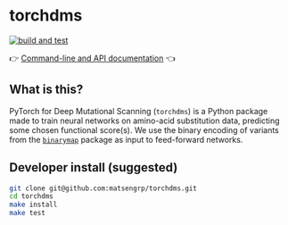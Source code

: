 # torchdms

[![build and test](https://github.com/matsengrp/torchdms/workflows/build%20and%20test/badge.svg)](https://github.com/matsengrp/torchdms/actions?query=workflow%3A%22build+and+test%22)

👉 [Command-line and API documentation](https://matsengrp.github.io/torchdms/) 👈


## What is this?

PyTorch for Deep Mutational Scanning (`torchdms`) is a Python package made to train neural networks on amino-acid substitution data, predicting some chosen functional score(s).
We use the binary encoding of variants from the [`binarymap`](https://jbloomlab.github.io/binarymap/binarymap.binarymap.html) package as input to feed-forward networks.


<!--
## How do I install it?

NOTE: revise after publishing to pypi
```bash
pip install git+https://github.com/matsengrp/torchdms.git
```
-->

## Developer install (suggested)

```bash
git clone git@github.com:matsengrp/torchdms.git
cd torchdms
make install
make test
```
